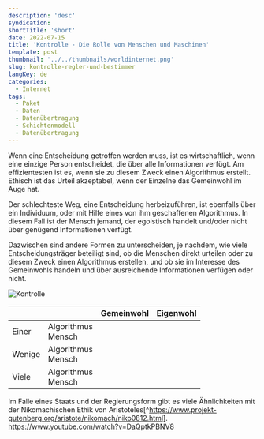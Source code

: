 ```yaml
---
description: 'desc'
syndication:
shortTitle: 'short'
date: 2022-07-15
title: 'Kontrolle - Die Rolle von Menschen und Maschinen'
template: post
thumbnail: '../../thumbnails/worldinternet.png'
slug: kontrolle-regler-und-bestimmer
langKey: de
categories:
  - Internet
tags:
  - Paket
  - Daten
  - Datenübertragung
  - Schichtenmodell
  - Datenübertragung
---
```



Wenn eine Entscheidung getroffen werden muss, ist es wirtschaftlich, wenn eine einzige Person entscheidet, die über alle Informationen verfügt. Am effizientesten ist es, wenn sie zu diesem Zweck einen Algorithmus erstellt. Ethisch ist das Urteil akzeptabel, wenn der Einzelne das Gemeinwohl im Auge hat.
 
Der schlechteste Weg, eine Entscheidung herbeizuführen, ist ebenfalls über ein Individuum, oder mit Hilfe eines von ihm geschaffenen Algorithmus. In diesem Fall ist der Mensch jemand, der egoistisch handelt und/oder nicht über genügend Informationen verfügt.

Dazwischen sind andere Formen zu unterscheiden, je nachdem, wie viele Entscheidungsträger beteiligt sind, ob die Menschen direkt urteilen oder zu diesem Zweck einen Algorithmus erstellen, und ob sie im Interesse des Gemeinwohls handeln und über ausreichende Informationen verfügen oder nicht.

![Kontrolle](/images/8_1.png)




|         |                       | Gemeinwohl  | Eigenwohl |
| ------- |-----------------------| ------------|-----------|
| Einer   | Algorithmus<br>Mensch |             |           |        
| Wenige  | Algorithmus<br>Mensch |             |           |     
| Viele   | Algorithmus<br>Mensch |             |           |



Im Falle eines Staats und der Regierungsform gibt es viele Ähnlichkeiten mit der Nikomachischen Ethik von Aristoteles[^https://www.projekt-gutenberg.org/aristote/nikomach/niko0812.html].
https://www.youtube.com/watch?v=DaQptkPBNV8